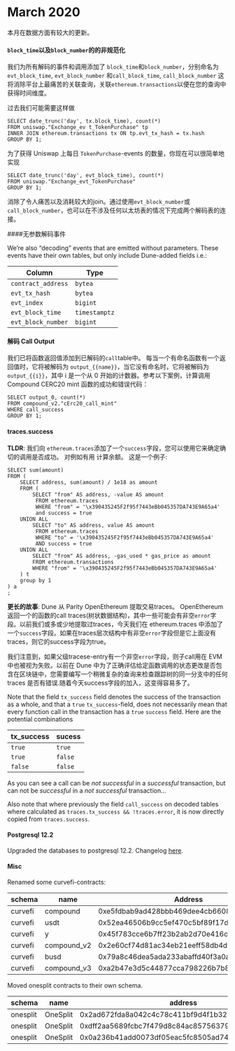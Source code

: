# March 2020



本月在数据方面有较大的更新。

#### `block_time`以及`block_number`的的非规范化 <a href="#denormalization-of-block_time-and-block_number" id="denormalization-of-block_time-and-block_number"></a>

我们为所有解码的事件和调用添加了 `block_time`和`block_number`，分别命名为 `evt_block_time`, `evt_block_number` 和`call_block_time`, `call_block_number` 这将消除平台上最痛苦的关联查询，关联`ethereum.transactions`以便在您的查询中获得时间维度。

过去我们可能需要这样做

```
SELECT date_trunc('day', tx.block_time), count(*)
FROM uniswap."Exchange_ev t_TokenPurchase" tp
INNER JOIN ethereum.transactions tx ON tp.evt_tx_hash = tx.hash
GROUP BY 1;
```

为了获得 Uniswap 上每日 `TokenPurchase`-events 的数量，你现在可以很简单地实现

```
SELECT date_trunc('day', evt_block_time), count(*)
FROM uniswap."Exchange_evt_TokenPurchase"
GROUP BY 1;
```

消除了令人痛苦以及消耗较大的join。通过使用`evt_block_number`或`call_block_number`，也可以在不涉及任何以太坊表的情况下完成两个解码表的连接。



####无参数解码事件 <a href="#decoding-events-without-parameters" id="decoding-events-without-parameters"></a>

We’re also “decoding” events that are emitted without parameters. These events have their own tables, but only include Dune-added fields i.e.:

| Column             | Type          |
| ------------------ | ------------- |
| `contract_address` | `bytea`       |
| `evt_tx_hash`      | `bytea`       |
| `evt_index`        | `bigint`      |
| `evt_block_time`   | `timestamptz` |
| `evt_block_number` | `bigint`      |

#### 解码 Call Output <a href="#decoding-call-outputs" id="decoding-call-outputs"></a>


我们已将函数返回值添加到已解码的`call`table中。 每当一个有命名函数有一个返回值时，它将被解码为 `output_{{name}}`，当它没有命名时，它将被解码为`output_{{i}}`，其中 i 是一个从 0 开始的计数器。参考以下案例，计算调用 Compound CERC20 mint 函数的成功和错误代码：

```
SELECT output_0, count(*) 
FROM compound_v2."cErc20_call_mint" 
WHERE call_success 
GROUP BY 1;
```

#### traces.success <a href="#tracessuccess" id="tracessuccess"></a>

**TLDR**: 我们向 `ethereum.traces`添加了一个`success`字段，您可以使用它来确定确切的调用是否成功。 对例如有用 计算余额。 这是一个例子:


```
SELECT sum(amount)                                                         
FROM (                                                                     
    SELECT address, sum(amount) / 1e18 as amount                           
    FROM (                                                                 
        SELECT "from" AS address, -value AS amount                         
         FROM ethereum.traces                                              
         WHERE "from" = '\x390435245F2f95f7443eBb045357DA743E9A65a4'       
         and success = true                                                
    UNION ALL                                                              
        SELECT "to" AS address, value AS amount                            
         FROM ethereum.traces                                              
         WHERE "to" = '\x390435245F2f95f7443eBb045357DA743E9A65a4'         
         AND success = true                                                
    UNION ALL                                                              
        SELECT "from" AS address, -gas_used * gas_price as amount          
        FROM ethereum.transactions                                         
        WHERE "from" = '\x390435245F2f95f7443eBb045357DA743E9A65a4'        
    ) t                                                                    
    group by 1                                                             
) a                                                                        
;
```

**更长的故事**: Dune 从 Parity OpenEthereum 提取交易traces。 OpenEthereum 返回一个的函数的call traces(树状数据结构)，其中一些可能会有非空`error`字段。以前我们或多或少地提取过traces，今天我们在 ethereum.traces 中添加了一个`success`字段。如果在traces层次结构中有非空`error`字段但是它上面没有traces，则它的success字段为true。
 


我们注意到，如果父级tracese-entry有一个非空`error`字段，则子call用在 EVM 中也被视为失败。以前在 Dune 中为了正确评估给定函数调用的状态更改是否包含在区块链中，您需要编写一个稍微复杂的查询来检查跟踪树的同一分支中的任何traces 是否有错误.随着今天success字段的加入，这变得容易多了。



Note that the field `tx_success` field denotes the success of the transaction as a whole, and that a `true` `tx_success`-field, does not necessarily mean that every function call in the transaction has a `true` `success` field. Here are the potential combinations

| tx\_success | sucess  |
| ----------- | ------- |
| `true`      | `true`  |
| `true`      | `false` |
| `false`     | `false` |

As you can see a call can be _not successful_ in a _successful_ transaction, but can not be _successful_ in a _not successful_ transaction…

Also note that where previously the field `call_success` on decoded tables where calculated as `traces.tx_success && !traces.error`, it is now directly copied from `traces.success`.

#### Postgresql 12.2 <a href="#postgresql-122" id="postgresql-122"></a>

Upgraded the databases to postgresql 12.2. Changelog [here](https://www.postgresql.org/docs/current/release-12-2.html).

#### Misc <a href="#misc" id="misc"></a>

Renamed some curvefi-contracts:

| schema  | name         | Address                                    |
| ------- | ------------ | ------------------------------------------ |
| curvefi | compound     | 0xe5fdbab9ad428bbb469dee4cb6608c0a8895cba5 |
| curvefi | usdt         | 0x52ea46506b9cc5ef470c5bf89f17dc28bb35d85c |
| curvefi | y            | 0x45f783cce6b7ff23b2ab2d70e416cdb7d6055f51 |
| curvefi | compound\_v2 | 0x2e60cf74d81ac34eb21eeff58db4d385920ef419 |
| curvefi | busd         | 0x79a8c46dea5ada233abaffd40f3a0a2b1e5a4f27 |
| curvefi | compound\_v3 | 0xa2b47e3d5c44877cca798226b7b8118f9bfb7a56 |

Moved onesplit contracts to their own schema.

| schema   | name     | address                                                |
| -------- | -------- | ------------------------------------------------------ |
| onesplit | OneSplit | 0x2ad672fda8a042c4c78c411bf9d4f1b320aa915a             |
| onesplit | OneSplit | 0xdff2aa5689fcbc7f479d8c84ac857563798436dd             |
| onesplit | OneSplit | 0x0a236b41add0073df05eac5fc8505ad745c\*\*\*\*\*\*7859d |
